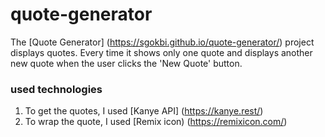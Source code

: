 # quote-generator 

The [Quote Generator] (https://sgokbi.github.io/quote-generator/) project displays quotes. Every time it shows only one quote and displays another new quote when the user clicks the  'New Quote' button. 


### used technologies
 1. To get the quotes, I used  [Kanye API] (https://kanye.rest/)
 2. To wrap the quote, I used [Remix icon) (https://remixicon.com/)
